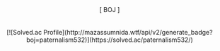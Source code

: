 
<center>[ BOJ ]</center><br><br>
<center>[![Solved.ac Profile](http://mazassumnida.wtf/api/v2/generate_badge?boj=paternalism532)](https://solved.ac/paternalism532/)</center>
